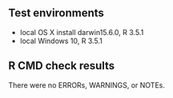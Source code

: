 ## Test environments
* local OS X install darwin15.6.0, R 3.5.1
* local Windows 10, R 3.5.1

## R CMD check results
There were no ERRORs, WARNINGS, or NOTEs.


